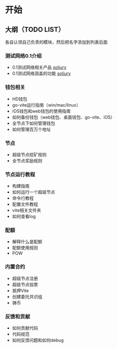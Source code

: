 # 开始

## 大纲（TODO LIST）

各自认领自己负责的模块，然后把名字添加到列表后面

### 测试网络0.1介绍

* 0.1测试网络相关产品 [soliury]
* 0.1测试网络涵盖的功能 [soliury]

### 钱包相关

* HD钱包
* go-vite运行指南（win/mac/linux）
* iOS钱包和web钱包的使用指南
* 如何备份钱包（web钱包、桌面钱包、go-vite、iOS）
* 全节点下如何管理钱包
* 如何管理百万个地址

### 节点

* 超级节点挖矿规则
* 全节点奖励规则

### 节点运行教程

* 构建指南
* 如何运行一个超级节点
* 命令行教程
* 配置文件教程
* vite相关文件夹
* 如何查看log

### 配额

* 解释什么是配额
* 配额使用规则
* POW

### 内置合约

* 超级节点注册
* 超级节点投票
* 抵押Vite
* 创建委托共识组
* 铸币

### 反馈和贡献

* 如何贡献代码
* 代码规范
* 如何反馈问题和如何debug


[soliury]: <https://github.com/soliury>
